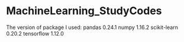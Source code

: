 # MachineLearning_StudyCodes


The version of package I used:
  pandas 0.24.1
  numpy 1.16.2
  scikit-learn 0.20.2
  tensorflow 1.12.0
